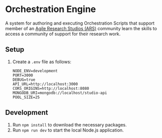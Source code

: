# Orchestration Engine
A system for authoring and executing Orchestration Scripts that support member of an [Agile Research Studios (ARS)](http://agileresearch.io/) community learn the skills to access a community of support for their research work.

## Setup
1. Create a `.env` file as follows:
    ```
   NODE_ENV=development
   PORT=3000
   DEBUG=true
   API_URL=http://localhost:3000
   CORS_ORIGINS=http://localhost:8080
   MONGODB_URI=mongodb://localhost/studio-api
   POOL_SIZE=25
    ```

## Development
1. Run `npm install` to download the necessary packages.
2. Run `npm run dev` to start the local Node.js application.
